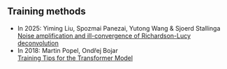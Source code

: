 ## Training methods
- In 2025: Yiming Liu, Spozmai Panezai, Yutong Wang & Sjoerd Stallinga [Noise amplification and ill-convergence of Richardson-Lucy deconvolution](https://www.nature.com/articles/s41467-025-56241-x)
- In 2018: Martin Popel, Ondřej Bojar <br> [Training Tips for the Transformer Model](https://arxiv.org/abs/1804.00247)

